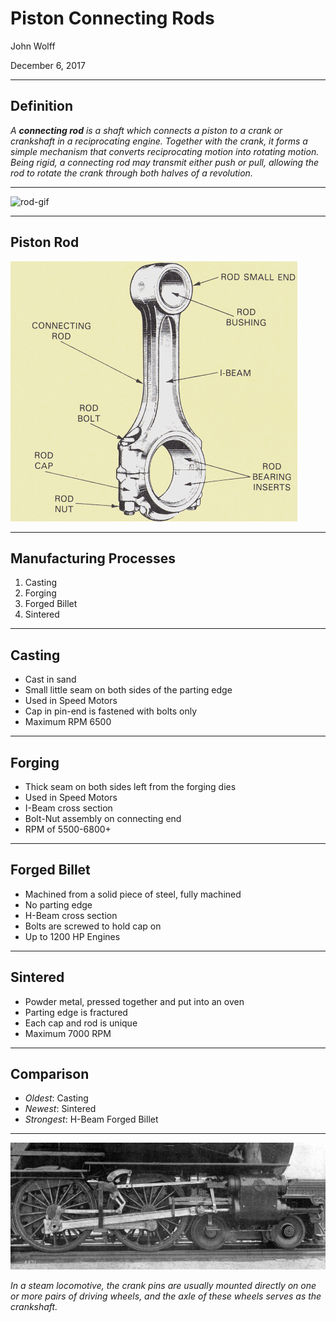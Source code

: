 # Piston Connecting Rods

John Wolff

December 6, 2017

---

## Definition

*A **connecting rod** is a shaft which connects a piston to a crank or crankshaft in a reciprocating engine. 
Together with the crank, it forms a simple mechanism that converts reciprocating motion into rotating motion.
Being rigid, a connecting rod may transmit either push or pull, allowing the rod to rotate the crank through both halves of a revolution.*

---

<img src="0721887b597fbc2a6c3b87ccd5e47c8b.gif" alt="rod-gif" style="width: 800px;"/>

---

## Piston Rod

![rod](Image12.gif)

---

## Manufacturing Processes

1. Casting
2. Forging
3. Forged Billet
4. Sintered

---

## Casting

  - Cast in sand
  - Small little seam on both sides of the parting edge
  - Used in Speed Motors
  - Cap in pin-end is fastened with bolts only
  - Maximum RPM 6500

---

## Forging

  - Thick seam on both sides left from the forging dies
  - Used in Speed Motors
  - I-Beam cross section
  - Bolt-Nut assembly on connecting end
  - RPM of 5500-6800+

---

## Forged Billet

  - Machined from a solid piece of steel, fully machined
  - No parting edge
  - H-Beam cross section
  - Bolts are screwed to hold cap on
  - Up to 1200 HP Engines

---

## Sintered

  - Powder metal, pressed together and put into an oven
  - Parting edge is fractured
  - Each cap and rod is unique
  - Maximum 7000 RPM

---

## Comparison

- *Oldest*: Casting
- *Newest*: Sintered
- *Strongest*: H-Beam Forged Billet

---

![train](Walschearts_valve_gear.jpg)

*In a steam locomotive, the crank pins are usually mounted directly on one or more pairs of driving wheels, and the axle of these wheels serves as the crankshaft.*
